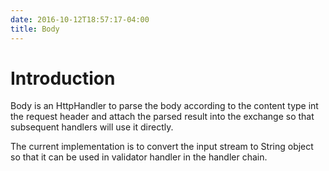 ```yaml
---
date: 2016-10-12T18:57:17-04:00
title: Body
---
```


# Introduction

Body is an HttpHandler to parse the body according to the content type int the 
request header and attach the parsed result into the exchange so that subsequent 
handlers will use it directly. 

The current implementation is to convert the input stream to String object so 
that it can be used in validator handler in the handler chain.
